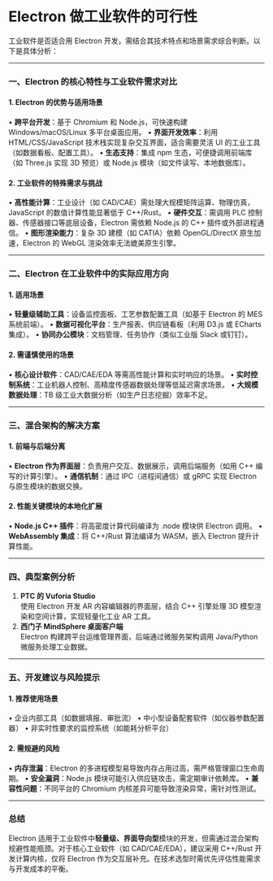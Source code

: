 # Electron 做工业软件的可行性

工业软件是否适合用 Electron 开发，需结合其技术特点和场景需求综合判断。以下是具体分析：

---

### 一、**Electron 的核心特性与工业软件需求对比**
#### 1. **Electron 的优势与适用场景**
• **跨平台开发**：基于 Chromium 和 Node.js，可快速构建 Windows/macOS/Linux 多平台桌面应用。
• **界面开发效率**：利用 HTML/CSS/JavaScript 技术栈实现复杂交互界面，适合需要灵活 UI 的工业工具（如数据看板、配置工具）。
• **生态支持**：集成 npm 生态，可便捷调用前端库（如 Three.js 实现 3D 预览）或 Node.js 模块（如文件读写、本地数据库）。

#### 2. **工业软件的特殊需求与挑战**
• **高性能计算**：工业设计（如 CAD/CAE）需处理大规模矩阵运算、物理仿真，JavaScript 的数值计算性能显著低于 C++/Rust。
• **硬件交互**：需调用 PLC 控制器、传感器接口等底层设备，Electron 需依赖 Node.js 的 C++ 插件或外部进程通信。
• **图形渲染能力**：复杂 3D 建模（如 CATIA）依赖 OpenGL/DirectX 原生加速，Electron 的 WebGL 渲染效率无法媲美原生引擎。

---

### 二、**Electron 在工业软件中的实际应用方向**
#### 1. **适用场景**
• **轻量级辅助工具**：设备监控面板、工艺参数配置工具（如基于 Electron 的 MES 系统前端）。
• **数据可视化平台**：生产报表、供应链看板（利用 D3.js 或 ECharts 集成）。
• **协同办公模块**：文档管理、任务协作（类似工业版 Slack 或钉钉）。

#### 2. **需谨慎使用的场景**
• **核心设计软件**：CAD/CAE/EDA 等需高性能计算和实时响应的场景。
• **实时控制系统**：工业机器人控制、高精度传感器数据处理等低延迟需求场景。
• **大规模数据处理**：TB 级工业大数据分析（如生产日志挖掘）效率不足。

---

### 三、**混合架构的解决方案**
#### 1. **前端与后端分离**
• **Electron 作为界面层**：负责用户交互、数据展示，调用后端服务（如用 C++ 编写的计算引擎）。
• **通信机制**：通过 IPC（进程间通信）或 gRPC 实现 Electron 与原生模块的数据交换。

#### 2. **性能关键模块的本地化扩展**
• **Node.js C++ 插件**：将高密度计算代码编译为 .node 模块供 Electron 调用。
• **WebAssembly 集成**：将 C++/Rust 算法编译为 WASM，嵌入 Electron 提升计算性能。

---

### 四、**典型案例分析**
1. **PTC 的 Vuforia Studio**  
   使用 Electron 开发 AR 内容编辑器的界面层，结合 C++ 引擎处理 3D 模型渲染和空间计算，实现轻量化工业 AR 工具。
2. **西门子 MindSphere 桌面客户端**  
   Electron 构建跨平台运维管理界面，后端通过微服务架构调用 Java/Python 微服务处理工业数据。

---

### 五、**开发建议与风险提示**
#### 1. **推荐使用场景**
• 企业内部工具（如数据填报、审批流）
• 中小型设备配套软件（如仪器参数配置器）
• 非实时性要求的监控系统（如能耗分析平台）

#### 2. **需规避的风险**
• **内存泄漏**：Electron 的多进程模型易导致内存占用过高，需严格管理窗口生命周期。
• **安全漏洞**：Node.js 模块可能引入供应链攻击，需定期审计依赖库。
• **兼容性问题**：不同平台的 Chromium 内核差异可能导致渲染异常，需针对性测试。

---

### 总结
Electron 适用于工业软件中**轻量级、界面导向型**模块的开发，但需通过混合架构规避性能瓶颈。对于核心工业软件（如 CAD/CAE/EDA），建议采用 C++/Rust 开发计算内核，仅将 Electron 作为交互层补充。在技术选型时需优先评估性能需求与开发成本的平衡。